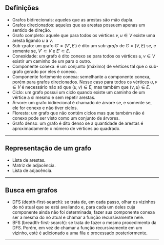 ## Definições

- Grafos bidirecionais: aqueles que as arestas são mão dupla.
- Grafos direcionados: aqueles que as arestas possuem apenas um sentido de direção.
- Grafo completo: aquele que para todos os vértices $v, u \in V$ existe uma aresta ligando $u$ a $v$.
- Sub-grafo: um grafo $G' = (V', E')$ é dito um _sub-grafo_ de $G = (V, E)$ se, e somente se, $V' \subset V \text{ e } E' \subset E$.
- Conexidade: um grafo é dito conexo se para todos os vértices $u, v \in V$ existir um caminho de um para o outro.
- Componente conexa: é um conjunto (máximo) de vértices tal que o sub-grafo gerado por eles é conexo.
- Componente fortemente conexa: semelhante a componente conexa, porém para grafos direcionados. Nesse caso para todos os vértices $u, v \in V$ é necessário não só que $(u, v) \in E$, mas também que $(v, u) \in E$.
- Ciclo: um grafo possui um ciclo quando existe um caminho de um vértice a si mesmo e sem repetir arestas.
- Árvore: um grafo bidirecional é chamado de árvore se, e somente se, ele for conexo e não tiver ciclos.
- Floresta: um grafo que não contém ciclos mas que também não é conexo pode ser visto como um conjunto de árvores.
- Grafo denso: um grafo é dito denso se a quantidade de arestas é aproximadamente o número de vértices ao quadrado.

---

## Representação de um grafo

- Lista de arestas.
- Matriz de adjacência.
- Lista de adjacência.

---

## Busca em grafos

- DFS (depth-first-search): se trata de, em cada passo, olhar os vizinhos do nó atual que se está avaliando e, para cada um deles cuja componente ainda não foi determinada, fazer sua componente conexa ser a mesma do nó atual e chamar a função recursivamente nele.
- BFS (breadth-first-search): se trata de fazer o mesmo procedimento da DFS. Porém, em vez de chamar a função recursivamente em um vizinho, esté é adicionado a uma fila e processado posteriormente.

---